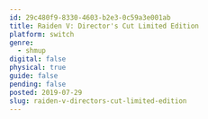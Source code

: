 ```yaml
---
id: 29c480f9-8330-4603-b2e3-0c59a3e001ab
title: Raiden V: Director's Cut Limited Edition
platform: switch
genre:
  - shmup
digital: false
physical: true
guide: false
pending: false
posted: 2019-07-29
slug: raiden-v-directors-cut-limited-edition
---
```


